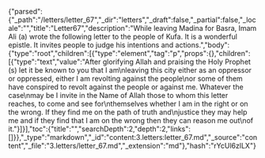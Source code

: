 {"parsed":{"_path":"/letters/letter_67","_dir":"letters","_draft":false,"_partial":false,"_locale":"","title":"Letter67","description":"While leaving Madina for Basra, Imam Ali (a) wrote the following letter to the people of Kufa. It is a wonderful epistle. It invites people to judge his intentions and actions.","body":{"type":"root","children":[{"type":"element","tag":"p","props":{},"children":[{"type":"text","value":"After glorifying Allah and praising the Holy Prophet (s) let it be known to you that I am\nleaving this city either as an oppressor or oppressed, either I am revolting against the people\nor some of them have conspired to revolt against the people or against me. Whatever the case\nmay be I invite in the Name of Allah those to whom this letter reaches, to come and see for\nthemselves whether I am in the right or on the wrong. If they find me on the path of truth and\njustice they may help me and if they find that I am on the wrong then they can reason me out\nof it."}]}],"toc":{"title":"","searchDepth":2,"depth":2,"links":[]}},"_type":"markdown","_id":"content:3.letters:letter_67.md","_source":"content","_file":"3.letters/letter_67.md","_extension":"md"},"hash":"rYcUl6zlLX"}
